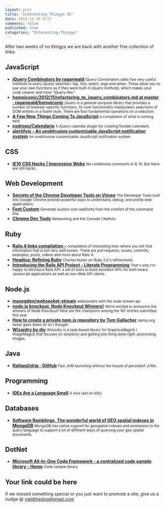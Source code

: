 ```yaml
--- 
layout: post 
title: "Interesting Thingys 42" 
date: 2012-11-30 8:17 
comments: false 
published: true 
categories: "Interesting-Thingys" 
--- 
```

After two weeks of no thingys we are back with another fine collection of links.

<!-- More -->

## JavaScript

- **[jQuery Combinators by raganwald](http://weblog.raganwald.com/JQuery-Combinators/)**
    <small>jQuery Combinators adds five very useful methods to every jQuery selection: tap, into, select, ergo and when. These allow you to use your own functions as if they were built-in jQuery methods, which makes your code cleaner and more "jQuery-like."</small>
- **[homoiconic/2012/11/refactoring_to_jquery_combinators.md at master · raganwald/homoiconic](https://github.com/raganwald/homoiconic/blob/master/2012/11/refactoring_to_jquery_combinators.md)**
    <small>jQuery is a general-purpose library that provides a number of browser-specific functions. Its core functionality manipulates selections of DOM entities in a fluent style. There are four fundamental operations on a selection:</small>
- **[A Few New Things Coming To JavaScript](http://addyosmani.com/blog/a-few-new-things-coming-to-javascript/)**
    <small>a compilation of what is coming next</small>
- **[codrops/Calendario](https://github.com/codrops/Calendario)**
    <small>A jQuery calendar plugin for creating flexible calendars.</small>
- **[alertifyjs - An unobtrusive customizable JavaScript notification system](http://fabien-d.github.com/alertify.js/)**
    <small>An unobtrusive customizable JavaScript notification system</small>
 
## CSS

- **[IE10 CSS Hacks | Impressive Webs](http://www.impressivewebs.com/ie10-css-hacks/)**
    <small>No conditional comments in IE 10. But there are still hacks.</small>
 
## Web Development

- **[Secrets of the Chrome Developer Tools on Vimeo](http://vimeo.com/53073654#at=0)**
    <small>The Developer Tools built into Google Chrome provide powerful ways to understand, debug, and profile web applications.</small>
- **[Font Custom](http://fontcustom.com/)**
    <small>Generate custom icon webfonts from the comfort of the command line. </small>
- **[Chrome Dev Tools](http://net.tutsplus.com/tutorials/chrome-dev-tools-networking-and-the-console/)**
    <small>Networking and the Console | Nettuts </small>
 
## Ruby

- **[Rails 4 links compilation -](http://blog.wyeworks.com/2012/11/13/rails-4-compilation-links/)**
    <small>compilation of interesting links where you will find information that is not very well known. There are pull requests, issues, commits, examples, posts, videos and more about Rails 4.</small>
- **[Headius: Refining Ruby](http://blog.headius.com/2012/11/refining-ruby.html)**
    <small>Charles Nutter on Ruby 2.0's refinements</small>
- **[Introducing the Rails API Project - Literate Programming](http://blog.steveklabnik.com/posts/2012-11-22-introducing-the-rails-api-project)**
    <small>That's why I'm happy to introduce Rails API: a set of tools to build excellent APIs for both heavy Javascript applications as well as non-Web API clients.</small>
 
## Node.js

- **[maxogden/websocket-stream](https://github.com/maxogden/websocket-stream)**
    <small>websockets with the node stream api </small>
- **[node.js knockout, Node Knockout Winners!](http://blog.nodeknockout.com/post/36076501016/node-knockout-winners)**
    <small>We’re excited to announce the winners of Node Knockout! Here are the champions among the 167 entries submitted this year.</small>
- **[How to create a private npm.js repository by Tom Gallacher](http://clock.co.uk/tech-blogs/how-to-create-a-private-npmjs-repository)**
    <small>npmjs.org never goes down Or so I thought.</small>
- **[Wizardry by diy](http://diy.github.com/wizardry/)**
    <small>Wizardry is a task-based library for GraphicsMagick / ImageMagick that focuses on simplicity and getting one thing done right: processing images.</small>
 
## Java

- **[flatland/drip · GitHub](https://github.com/flatland/drip)**
    <small>Fast JVM launching without the hassle of persistent JVMs.</small>
 
## Programming

- **[IDEs Are a Language Smell](http://www.recursivity.com/blog/2012/10/28/ides-are-a-language-smell/)**
    <small>A nice rant on IDEs</small>
 
## Databases

- **[Software Ramblings, The wonderful world of GEO spatial indexes in MongoDB](http://christiankvalheim.com/post/35293863731/the-wonderful-world-of-geo-spatial-indexes-in-mongodb)**
    <small>MongoDB has native support for geospatial indexes and extensions to the query language to support a lot of different ways of querying your geo spatial documents</small>
 
## DotNet

- **[Microsoft All-In-One Code Framework - a centralized code sample library - Home](http://1code.codeplex.com/Wikipage?ProjectName=1code)**
    <small>Code sample library</small>
 
## Your link could be here

If we missed something special or you just want to promote a site, give us a nudge @ <a href='&#109;&#97;&#105;&#108;t&#111;&#58;%7&#57;&#105;eld&#116;%68%65do%67&#64;gmail&#37;2&#69;c&#37;6&#70;m'>y&#105;eldt&#104;&#101;dog&#64;&#103;mail&#46;&#99;&#111;m</a>
